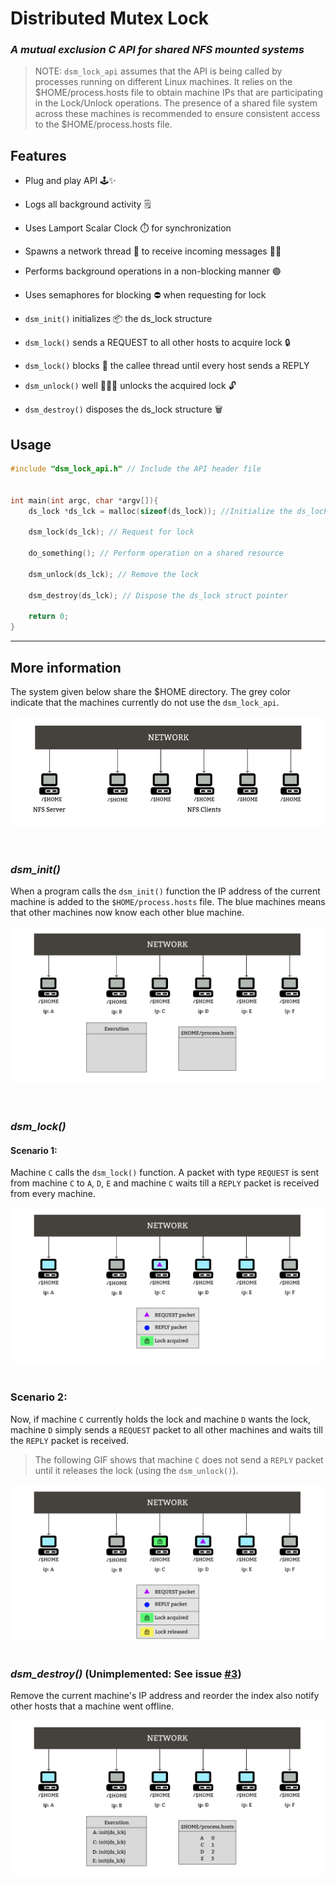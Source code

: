# Distributed Mutex Lock
### _A mutual exclusion C API for shared NFS mounted systems_

> NOTE: `dsm_lock_api` assumes that the API is being called by processes running on different Linux machines. It relies on the $HOME/process.hosts file to obtain machine IPs that are participating in the Lock/Unlock operations. The presence of a shared file system across these machines is recommended to ensure consistent access to the $HOME/process.hosts file.

## Features
- Plug and play API 🕹️✨
- Logs all background activity 🗒️
- Uses Lamport Scalar Clock ⏱️ for synchronization 
- Spawns a network thread 🧵 to receive incoming messages 👂🏼
- Performs background operations in a non-blocking manner 🟢
- Uses semaphores for blocking ⛔ when requesting for lock


- `dsm_init()` initializes 📦 the ds_lock structure
- `dsm_lock()` sends a REQUEST to all other hosts to acquire lock 🔒
- `dsm_lock()` blocks 🛑 the callee thread until every host sends a REPLY
- `dsm_unlock()` well 🤷🏻‍♂️ unlocks the acquired lock 🔓
- `dsm_destroy()` disposes the ds_lock structure 🗑️
## Usage
```c
#include "dsm_lock_api.h" // Include the API header file


int main(int argc, char *argv[]){
    ds_lock *ds_lck = malloc(sizeof(ds_lock)); //Initialize the ds_lock struct pointer

    dsm_lock(ds_lck); // Request for lock

    do_something(); // Perform operation on a shared resource

    dsm_unlock(ds_lck); // Remove the lock

    dsm_destroy(ds_lck); // Dispose the ds_lock struct pointer

    return 0;
}
```
---
## More information

The system given below share the $HOME directory. The grey color indicate that the machines currently do not use the `dsm_lock_api`.

<center><img src="images/all_idle.png" width="500" height="175" style="background: white"></center><br><br>

### *dsm_init()*
When a program calls the `dsm_init()` function the IP address of the current machine is added to the `$HOME/process.hosts` file. The blue machines means that other machines now know each other blue machine.

<center><img src="images/all_idle_init.gif" width="500" height="250" style="background: white"></center><br><br>

### *dsm_lock()*
#### Scenario 1:
Machine `C` calls the `dsm_lock()` function. A packet with type `REQUEST` is sent from machine `C` to `A`, `D`, `E` and machine `C` waits till a `REPLY` packet is received from every machine. 

<center><img src="images/all_idle_REQ.gif" width="500" height="250" style="background: white"></center><br>

### Scenario 2:
Now, if machine `C` currently holds the lock and machine `D` wants the lock, machine `D` simply sends a `REQUEST` packet to all other machines and waits till the `REPLY` packet is received.
> The following GIF shows that machine `C` does not send a `REPLY` packet until it releases the lock (using the `dsm_unlock()`).

<center><img src="images/busy_REQ.gif" width="500" height="250" style="background: white"></center><br>

### *dsm_destroy()* (Unimplemented: See issue [#3](https://github.com/Ansh743/distributed-mutex-lock/issues/3))
Remove the current machine's IP address and reorder the index also notify other hosts that a machine went offline.
<center><img src="images/all_idle_destroy.gif" width="500" height="250" style="background: white"></center><br>